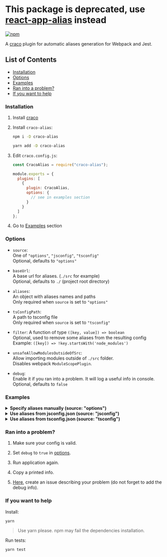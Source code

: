 # This package is deprecated, use [react-app-alias](https://github.com/oklas/react-app-alias) instead

[![npm](https://img.shields.io/npm/v/craco-alias.svg)](https://www.npmjs.com/package/craco-alias)

A [craco](https://github.com/sharegate/craco) plugin for automatic aliases generation for Webpack and Jest.

## List of Contents

- [Installation](#installation)
- [Options](#options)
- [Examples](#examples)
- [Ran into a problem?](#ran-into-a-problem)
- [If you want to help](#if-you-want-to-help)

### Installation

1. Install [craco](https://github.com/gsoft-inc/craco/blob/master/packages/craco/README.md#installation)

2. Install `craco-alias`:

   ```sh
   npm i -D craco-alias
   ```

   ```sh
   yarn add -D craco-alias
   ```

3. Edit `craco.config.js`:

   ```js
   const CracoAlias = require("craco-alias");

   module.exports = {
     plugins: [
       {
         plugin: CracoAlias,
         options: {
           // see in examples section
         }
       }
     ]
   };
   ```

4. Go to [Examples](#examples) section

### Options

- `source`:  
  One of `"options"`, `"jsconfig"`, `"tsconfig"`  
  Optional, defaults to `"options"`

- `baseUrl`:  
  A base url for aliases. (`./src` for example)  
  Optional, defaults to `./` (project root directory)

- `aliases`:  
  An object with aliases names and paths  
  Only required when `source` is set to `"options"`

- `tsConfigPath`:  
  A path to tsconfig file  
  Only required when `source` is set to `"tsconfig"`

- `filter`:
  A function of type `([key, value]) => boolean`  
  Optional, used to remove some aliases from the resulting config  
  Example: `([key]) => !key.startsWith('node_modules')`

- `unsafeAllowModulesOutsideOfSrc`:  
  Allow importing modules outside of `./src` folder.  
  Disables webpack `ModuleScopePlugin`.

- `debug`:  
  Enable it if you ran into a problem. It will log a useful info in console.  
  Optional, defaults to `false`

### Examples

<details>
<summary><b>Specify aliases manually (source: "options")</b></summary>

> Note: you don't need to add `/*` part for directories in this case

```js
/* craco.config.js */

const CracoAlias = require("craco-alias");

module.exports = {
  plugins: [
    {
      plugin: CracoAlias,
      options: {
        source: "options",
        baseUrl: "./",
        aliases: {
          "@file": "./src/file.js",
          "@dir": "./src/some/dir",
          // you can alias packages too
          "@material-ui": "./node_modules/@material-ui-ie10"
        }
      }
    }
  ]
};
```

</details>

<details>
<summary><b>Use aliases from jsconfig.json (source: "jsconfig")</b></summary>

```js
/* craco.config.js */

const CracoAlias = require("craco-alias");

module.exports = {
  plugins: [
    {
      plugin: CracoAlias,
      options: {
        source: "jsconfig",
        // baseUrl SHOULD be specified
        // plugin does not take it from jsconfig
        baseUrl: "./src"
      }
    }
  ]
};
```

> **Note:** your jsconfig should always have `compilerOptions.paths` property. `baseUrl` is optional for plugin, but some IDEs and editors require it for intellisense.

```js
/* jsconfig.json */

{
  "compilerOptions": {
    "baseUrl": "./src",
    "paths": {
      // file aliases
      "@baz": ["./baz.js"],
      "@boo": ["./boo.jsx"],

      // folder aliases
      "@root": ["./"],
      "@root/*": ["./*"],
      "@lib": ["./lib"],
      "@lib/*": ["./lib/*"],

      // package aliases (types is optional without ts)
      "@my-react-select": [
        "../node_modules/react-select",
        "../node_modules/@types/react-select"
      ],
      "@my-react-select/*": [
        "../node_modules/react-select/*",
        "../node_modules/@types/react-select"
      ]
    }
  }
}
```

</details>

<details>
<summary><b>Use aliases from tsconfig.json (source: "tsconfig")</b></summary>
   
1. Go to project's root directory.

2. Create `tsconfig.extend.json`.

3. Edit it as follows:
   
   ```js
   {
     "compilerOptions": {
       "baseUrl": "./src",
       "paths": {
         // file aliases
         "@baz": ["./baz.ts"],
         "@boo": ["./boo.tsx"],

         // folder aliases
         "@root": ["./"],
         "@root/*": ["./*"],
         "@lib": ["./lib"],
         "@lib/*": ["./lib/*"],

         // package aliases
         "@my-react-select": [
           "../node_modules/react-select",
           "../node_modules/@types/react-select"
         ],
         "@my-react-select/*": [
           "../node_modules/react-select/*",
           "../node_modules/@types/react-select"
         ]
       }
     }
   }
   ```

4. Go to `tsconfig.json`.

5. Extend `tsconfig.json` from `tsconfig.extend.json`:

   ```diff
   {
   + "extends": "./tsconfig.extend.json",
     "compilerOptions": {
       ...
     },
     ...
   }
   ```

6. Edit `craco.config.js`:

   ```js
   const CracoAlias = require("craco-alias");

   module.exports = {
     plugins: [
       {
         plugin: CracoAlias,
         options: {
           source: "tsconfig",
           // baseUrl SHOULD be specified
           // plugin does not take it from tsconfig
           baseUrl: "./src",
           // tsConfigPath should point to the file where "baseUrl" and "paths" are specified
           tsConfigPath: "./tsconfig.extend.json"
         }
       }
     ]
   };
   ```

</details>

### Ran into a problem?

1. Make sure your config is valid.

2. Set `debug` to `true` in [options](#options).

3. Run application again.

4. Copy a printed info.

5. [Here](https://github.com/risenforces/craco-alias/issues), create an issue describing your problem (do not forget to add the debug info).

### If you want to help

Install:

```sh
yarn
```

> Use yarn please. npm may fail the dependencies installation.

Run tests:

```
yarn test
```
